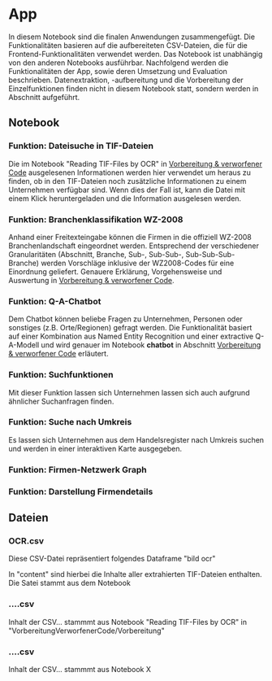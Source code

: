 # App

In diesem Notebook sind die finalen Anwendungen zusammengefügt. Die Funktionalitäten basieren auf die aufbereiteten CSV-Dateien, die für die Frontend-Funktionalitäten verwendet werden. Das Notebook ist unabhängig von den anderen Notebooks ausführbar. 
Nachfolgend werden die Funktionalitäten der App, sowie deren Umsetzung und Evaluation beschrieben. 
Datenextraktion, -aufbereitung und die Vorbereitung der Einzelfunktionen finden nicht in diesem Notebook statt, sondern werden in Abschnitt aufgeführt. 

## Notebook

### Funktion: Dateisuche in TIF-Dateien
Die im Notebook "Reading TIF-Files by OCR" in [Vorbereitung & verworfener Code](#Vorbereitung-&-verworfener-Code) ausgelesenen Informationen werden hier verwendet um heraus zu finden, ob in den TIF-Dateien noch zusätzliche Informationen zu einem Unternehmen verfügbar sind. Wenn dies der Fall ist, kann die Datei mit einem Klick heruntergeladen und die Information ausgelesen werden.

### Funktion: Branchenklassifikation WZ-2008

Anhand einer Freitexteingabe können die Firmen in die offiziell WZ-2008 Branchenlandschaft eingeordnet werden. Entsprechend der verschiedener Granularitäten (Abschnitt, Branche, Sub-, Sub-Sub-, Sub-Sub-Sub-Branche) werden Vorschläge inklusive der WZ2008-Codes für eine Einordnung geliefert. Genauere Erklärung,  Vorgehensweise und Auswertung in [Vorbereitung & verworfener Code](#Vorbereitung-&-verworfener-Code). 

### Funktion: Q-A-Chatbot

Dem Chatbot können beliebe Fragen zu Unternehmen, Personen oder sonstiges (z.B. Orte/Regionen) gefragt werden. Die Funktionalität basiert auf einer Kombination aus Named Entity Recognition und einer extractive Q-A-Modell und wird genauer im Notebook **chatbot** in Abschnitt [Vorbereitung & verworfener Code](#Vorbereitung-&-verworfener-Code) erläutert.  

### Funktion: Suchfunktionen

Mit dieser Funktion lassen sich Unternehmen lassen sich auch aufgrund ähnlicher Suchanfragen finden.

### Funktion: Suche nach Umkreis 

Es lassen sich Unternehmen aus dem Handelsregister nach Umkreis suchen und werden in einer interaktiven Karte ausgegeben.

### Funktion: Firmen-Netzwerk Graph


### Funktion: Darstellung Firmendetails

## Dateien

### OCR.csv
Diese CSV-Datei repräsentiert folgendes Dataframe "bild ocr"

In "content" sind hierbei die Inhalte aller extrahierten TIF-Dateien enthalten. Die Satei stammt aus dem Notebook 

### ....csv
Inhalt der CSV... stammmt aus Notebook "Reading TIF-Files by OCR" in "VorbereitungVerworfenerCode/Vorbereitung"

### ....csv
Inhalt der CSV... stammmt aus Notebook X